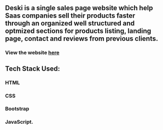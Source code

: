 ## Deski is a single sales page website which help Saas companies sell their products faster through an organized well structured and optmized sections for products listing, landing page, contact and reviews from previous clients.

### View the website [here](deski-vr-website.vercel.app)

## Tech Stack Used:
### HTML
### CSS
### Bootstrap
### JavaScript.






